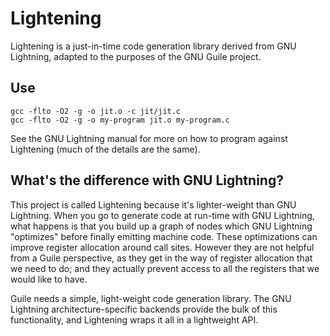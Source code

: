 # Lightening

Lightening is a just-in-time code generation library derived from GNU
Lightning, adapted to the purposes of the GNU Guile project.

## Use

```
gcc -flto -O2 -g -o jit.o -c jit/jit.c
gcc -flto -O2 -g -o my-program jit.o my-program.c
```

See the GNU Lightning manual for more on how to program against
Lightening (much of the details are the same).

## What's the difference with GNU Lightning?

This project is called Lightening because it's lighter-weight than GNU
Lightning.  When you go to generate code at run-time with GNU Lightning,
what happens is that you build up a graph of nodes which GNU Lightning
"optimizes" before finally emitting machine code.  These optimizations
can improve register allocation around call sites.  However they are not
helpful from a Guile perspective, as they get in the way of register
allocation that we need to do; and they actually prevent access to all
the registers that we would like to have.

Guile needs a simple, light-weight code generation library.  The GNU
Lightning architecture-specific backends provide the bulk of this
functionality, and Lightening wraps it all in a lightweight API.
